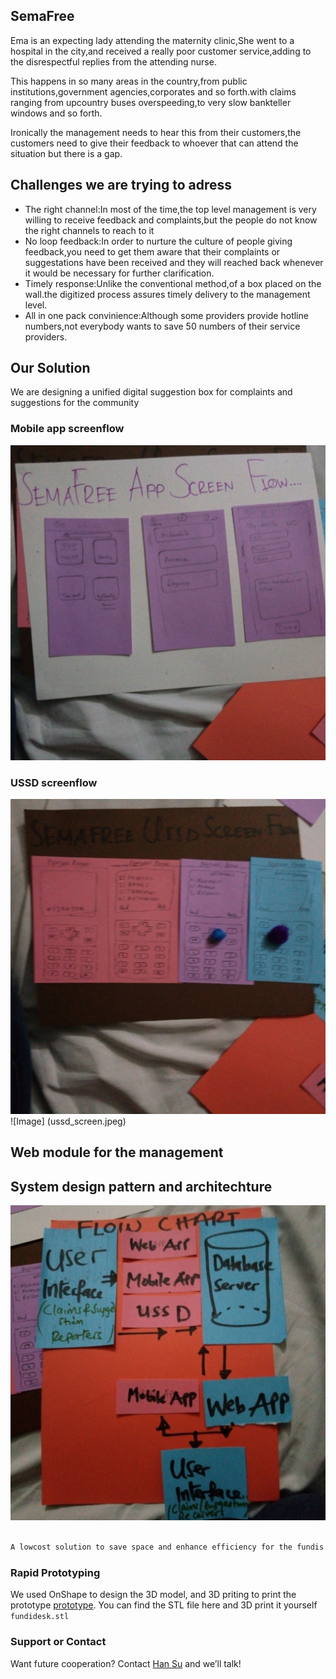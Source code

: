 ## SemaFree

Ema is an expecting lady attending the maternity clinic,She went to a hospital in the city,and received a really poor customer service,adding to the disrespectful replies from the attending nurse. 

This happens in so many areas in the country,from public institutions,government agencies,corporates and so forth.with claims ranging from upcountry buses overspeeding,to very slow bankteller windows and so forth.

Ironically the management needs to hear this from their customers,the customers need to give their feedback to whoever that can attend the situation but there is a gap.


## Challenges we are trying to adress
- The right channel:In most of the time,the top level management is very willing to receive feedback and complaints,but the people do not know the right channels to reach to it
- No loop feedback:In order to nurture the culture of people giving feedback,you need to get them aware that their complaints or suggestations have been received and they will reached back whenever it would be necessary for further clarification.
- Timely response:Unlike the conventional method,of a box placed on the wall.the digitized process assures timely delivery to the management level.
- All in one pack convinience:Although some providers provide hotline numbers,not everybody wants to save 50 numbers of their service providers.


## Our Solution

We are designing a unified digital suggestion box for complaints and suggestions for the community

### Mobile app screenflow
<img src="https://github.com/abdulmakuya/semafree/blob/master/app_screen.jpeg?raw=true">
          
### USSD screenflow
<img src="https://github.com/abdulmakuya/semafree/blob/master/ussd_screen.jpeg?raw=true">
![Image] (ussd_screen.jpeg)

## Web module for the management

## System design pattern and architechture
<img src="https://github.com/abdulmakuya/semafree/blob/master/back_end.jpeg?raw=true">





```markdown

A lowcost solution to save space and enhance efficiency for the fundis.

```


### Rapid Prototyping

We used OnShape to design the 3D model, and 3D priting to print the prototype [prototype](https://cad.onshape.com/documents/770dbdb6e5e5786d75164041/w/601f35e9fa386c2315229862/e/ac914ba21baa19614e4c4a59). You can find the STL file here and 3D print it yourself `fundidesk.stl` 

### Support or Contact

Want future cooperation? Contact [Han Su](http://hansu.studio) and we’ll talk!
